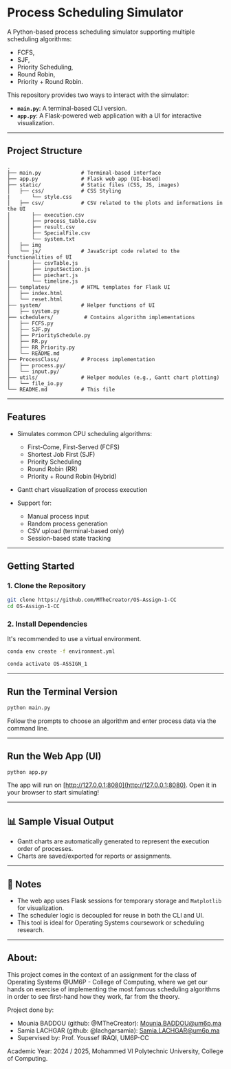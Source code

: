 # Process Scheduling Simulator

A Python-based process scheduling simulator supporting multiple scheduling algorithms: 
- FCFS, 
- SJF, 
- Priority Scheduling, 
- Round Robin, 
- Priority + Round Robin.

This repository provides two ways to interact with the simulator:

* **`main.py`**: A terminal-based CLI version.
* **`app.py`**: A Flask-powered web application with a UI for interactive visualization.

---

## Project Structure

```
.
├── main.py             # Terminal-based interface
├── app.py              # Flask web app (UI-based)
├── static/             # Static files (CSS, JS, images)
│   ├── css/            # CSS Styling
|       └── style.css
│   ├── csv/            # CSV related to the plots and informations in the UI
│       ├── execution.csv
│       ├── process_table.csv
│       ├── result.csv
│       ├── SpecialFile.csv
│       └── system.txt
│   ├── img
│   └── js/             # JavaScript code related to the functionalities of UI
│       ├── csvTable.js
│       ├── inputSection.js
│       ├── piechart.js
│       └── timeline.js
├── templates/          # HTML templates for Flask UI
│   ├── index.html
│   └── reset.html
├── system/             # Helper functions of UI
│   ├── system.py
├── schedulers/          # Contains algorithm implementations
│   ├── FCFS.py
│   ├── SJF.py
│   ├── PrioritySchedule.py
│   ├── RR.py
│   ├── RR_Priority.py
│   └── README.md
├── ProcessClass/       # Process implementation
│   ├── process.py/
│   └── input.py/
├── utils/              # Helper modules (e.g., Gantt chart plotting)
│   └── file_io.py
└── README.md           # This file
```

---

## Features

* Simulates common CPU scheduling algorithms:

  * First-Come, First-Served (FCFS)
  * Shortest Job First (SJF)
  * Priority Scheduling
  * Round Robin (RR)
  * Priority + Round Robin (Hybrid)
* Gantt chart visualization of process execution
* Support for:
  * Manual process input
  * Random process generation
  * CSV upload (terminal-based only)
  * Session-based state tracking

---

##  Getting Started

### 1. Clone the Repository

```bash
git clone https://github.com/MTheCreator/OS-Assign-1-CC
cd OS-Assign-1-CC
```

### 2. Install Dependencies

It's recommended to use a virtual environment.

```bash
conda env create -f environment.yml

conda activate OS-ASSIGN_1
```

---

##  Run the Terminal Version

```bash
python main.py
```

Follow the prompts to choose an algorithm and enter process data via the command line.

---

##  Run the Web App (UI)

```bash
python app.py
```

The app will run on [http://127.0.0.1:8080](http://127.0.0.1:8080). Open it in your browser to start simulating!

---

## 📊 Sample Visual Output

* Gantt charts are automatically generated to represent the execution order of processes.
* Charts are saved/exported for reports or assignments.

---

## 📌 Notes

* The web app uses Flask sessions for temporary storage and `Matplotlib` for visualization.
* The scheduler logic is decoupled for reuse in both the CLI and UI.
* This tool is ideal for Operating Systems coursework or scheduling research.

---
## About:
This project comes in the context of an assignment for the class of Operating Systems @UM6P - College of Computing, where we get our hands on exercise of implementing the most famous scheduling algorithms in order to see first-hand how they work, far from the theory.

Project done by:
- Mounia BADDOU (github: @MTheCreator): Mounia.BADDOU@um6p.ma
- Samia LACHGAR (github: @lachgarsamia): Samia.LACHGAR@um6p.ma
- Supervised by: Prof. Youssef IRAQI, UM6P-CC

Academic Year: 2024 / 2025, Mohammed VI Polytechnic University, College of Computing.